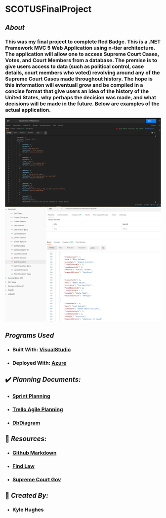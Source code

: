 # SCOTUSFinalProject

## *About*
### This was my final project to complete Red Badge. This is a .NET Framework MVC 5 Web Application using n-tier architecture.  The application will allow one to access Supreme Court Cases, Votes, and Court Members from a database.  The premise is to give users access to data (such as political control, case details, court members who voted) revolving around any of the Supreme Court Cases made throughout history.  The hope is this information will eventuall grow and be compiled in a concise format that give users an idea of the history of the United States, why perhaps the decision was made, and what decisions will be made in the future.  Below are examples of the actual application.
![Seasons and Episodes](https://github.com/ashleylawrence836/GroupApiProject/blob/develop/Assets/GetSeasons.PNG "Seasons and Episodes")
![Characters](https://github.com/ashleylawrence836/GroupApiProject/blob/develop/Assets/GetCharacters.PNG "Characters")

## *Programs Used*
* ### Built With: [VisualStudio](https://visualstudio.microsoft.com/)
* ### Deployed With: [Azure](https://www.azure.com/)

## :heavy_check_mark: *Planning Documents:*
* ### [Sprint Planning](https://1drv.ms/w/s!Ai7dNhszMSiNghb_x1ukbIeTSa9h?e=YK0gfc)
* ### [Trello Agile Planning](https://trello.com/b/fLb5NYy1/scotus-redbadgeproject)
* ### [DbDiagram](https://dbdiagram.io/d/60414163fcdcb6230b22a72e)


## :open_book: *Resources:*
* ### [Github Markdown](https://guides.github.com/features/mastering-markdown)
* ### [Find Law](https://caselaw.findlaw.com/court/us-supreme-court)
* ### [Supreme Court Gov](https://www.supremecourt.gov/opinions/opinions.aspx)


## :busts_in_silhouette: *Created By:*
* ### Kyle Hughes
